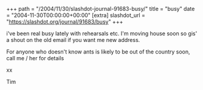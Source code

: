 +++
path = "/2004/11/30/slashdot-journal-91683-busy/"
title = "busy"
date = "2004-11-30T00:00:00+00:00"
[extra]
slashdot_url = "https://slashdot.org/journal/91683/busy"
+++

<p>i've been real busy lately with rehearsals etc. I'm moving house soon so gis' a shout on the old email if you want me new address.</p>
<p>For anyone who doesn't know ants is likely to be out of the country soon, call me / her for details</p>
<p>xx</p>
<p>Tim</p>

